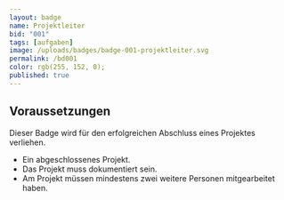 ```yaml
---
layout: badge
name: Projektleiter
bid: "001"
tags: [aufgaben]
image: /uploads/badges/badge-001-projektleiter.svg
permalink: /bd001
color: rgb(255, 152, 0);
published: true
---
```


## Voraussetzungen

Dieser Badge wird für den erfolgreichen Abschluss eines Projektes verliehen.

* Ein abgeschlossenes Projekt.
* Das Projekt muss dokumentiert sein.
* Am Projekt müssen mindestens zwei weitere Personen mitgearbeitet haben.

